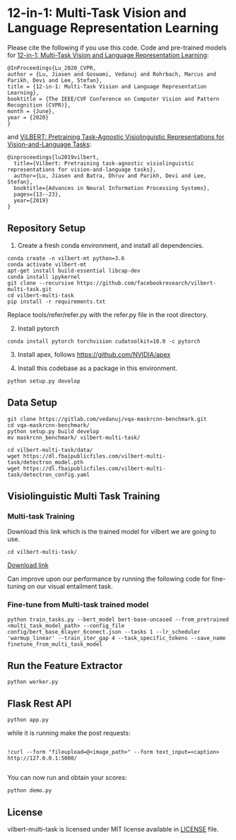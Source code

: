 # 12-in-1: Multi-Task Vision and Language Representation Learning

Please cite the following if you use this code. Code and pre-trained models for [12-in-1: Multi-Task Vision and Language Representation Learning](http://openaccess.thecvf.com/content_CVPR_2020/html/Lu_12-in-1_Multi-Task_Vision_and_Language_Representation_Learning_CVPR_2020_paper.html):

```
@InProceedings{Lu_2020_CVPR,
author = {Lu, Jiasen and Goswami, Vedanuj and Rohrbach, Marcus and Parikh, Devi and Lee, Stefan},
title = {12-in-1: Multi-Task Vision and Language Representation Learning},
booktitle = {The IEEE/CVF Conference on Computer Vision and Pattern Recognition (CVPR)},
month = {June},
year = {2020}
}
```

and [ViLBERT: Pretraining Task-Agnostic Visiolinguistic Representations for Vision-and-Language Tasks](https://arxiv.org/abs/1908.02265):

```
@inproceedings{lu2019vilbert,
  title={Vilbert: Pretraining task-agnostic visiolinguistic representations for vision-and-language tasks},
  author={Lu, Jiasen and Batra, Dhruv and Parikh, Devi and Lee, Stefan},
  booktitle={Advances in Neural Information Processing Systems},
  pages={13--23},
  year={2019}
}
```

## Repository Setup

1. Create a fresh conda environment, and install all dependencies.

```text
conda create -n vilbert-mt python=3.6
conda activate vilbert-mt
apt-get install build-essential libcap-dev
conda install ipykernel
git clone --recursive https://github.com/facebookresearch/vilbert-multi-task.git
cd vilbert-multi-task
pip install -r requirements.txt
```
Replace tools/refer/refer.py with the refer.py file in the root directory.

2. Install pytorch
```
conda install pytorch torchvision cudatoolkit=10.0 -c pytorch
```

3. Install apex, follows https://github.com/NVIDIA/apex

4. Install this codebase as a package in this environment.
```text
python setup.py develop
```

## Data Setup

```
git clone https://gitlab.com/vedanuj/vqa-maskrcnn-benchmark.git
cd vqa-maskrcnn-benchmark/
python setup.py build develop
mv maskrcnn_benchmark/ vilbert-multi-task/
```

```
cd vilbert-multi-task/data/
wget https://dl.fbaipublicfiles.com/vilbert-multi-task/detectron_model.pth
wget https://dl.fbaipublicfiles.com/vilbert-multi-task/detectron_config.yaml
```

## Visiolinguistic Multi Task Training

### Multi-task Training

Download this link which is the trained model for vilbert we are going to use.
```
cd vilbert-multi-task/
```
[Download link](https://dl.fbaipublicfiles.com/vilbert-multi-task/multi_task_model.bin)

Can improve upon our performance by running the following code for fine-tuning on our visual entailment task.
### Fine-tune from Multi-task trained model

```
python train_tasks.py --bert_model bert-base-uncased --from_pretrained <multi_task_model_path> --config_file config/bert_base_6layer_6conect.json --tasks 1 --lr_scheduler 'warmup_linear' --train_iter_gap 4 --task_specific_tokens --save_name finetune_from_multi_task_model
```
 
## Run the Feature Extractor 
```
python worker.py
```

## Flask Rest API
```
python app.py
```
while it is running make the post requests:
```

!curl --form "fileupload=@<image_path>" --form text_input=<caption> http://127.0.0.1:5000/
 
```
You can now run and obtain your scores:
```
python demo.py
```
  
## License

vilbert-multi-task is licensed under MIT license available in [LICENSE](LICENSE) file.
